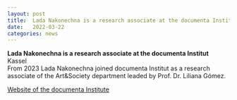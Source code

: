 ```yaml
---
layout: post
title:  Lada Nakonechna is a research associate at the documenta Institute
date:   2022-03-22
categories: news
---
```


<section markdown="1" class="EN">

**Lada Nakonechna is a research associate at the documenta Institut** <br>
Kassel
<br>
From 2023 Lada Nakonechna joined documenta Institut as a research associate of the Art&Society department leaded by Prof. Dr. Liliana Gómez.
<br>



[Website of the documenta Institute](https://www.documenta-institut.de/en/institut)

</section>

<section markdown="1" class="UKR">

</section>
